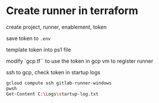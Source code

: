 # Create runner in terraform

create project, runner, enablement, token

save token to `.env`

template token into ps1 file

modify `gcp.tf`` to use the token in gcp vm to register runner

ssh to gcp, check token in startup logs

```sh
gcloud compute ssh gitlab-runner-windows
pwsh
Get-Content C:\Logs\startup-log.txt
```
